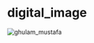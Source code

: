 # digital_image
![ghulam_mustafa](https://github.com/user-attachments/assets/1e59f4a5-57e2-4125-b7f2-d0f9499418a7)
